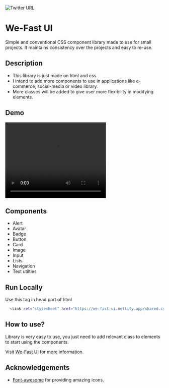 



![Twitter URL](https://img.shields.io/twitter/url?style=social&url=https%3A%2F%2Ftwitter.com%2Fsaifuddinbadani)

##




# We-Fast UI

Simple and conventional CSS component library made to use for small projects. It maintains consistency over the projects and easy to re-use.


## Description

- This library is just made on html and css.
- I intend to add more components to use in applications like e-commerce, social-media or video library.
- More classes will be added to give user more flexibility in modifying elements.


## Demo

<video width="320" height="240" controls>
  <source src="./assets/readme/Screen Recording 2022-02-21 at 4.42.52 pm.mp4" type="video/mp4">
Your browser does not support the video tag.
</video>


## Components

- Alert
- Avatar
- Badge
- Button
- Card
- Image
- Input
- Lists
- Navigation
- Text utilties


## Run Locally


Use this tag in head part of html

```bash
  <link rel="stylesheet" href="https://we-fast-ui.netlify.app/shared.css">
```



## How to use?

Library is very easy to use, you just need to add relevant class to elements to start using the components.

Visit [We-Fast UI](https://we-fast-ui.netlify.app/) for more information.
## Acknowledgements

 - [Font-awesome](https://fontawesome.com/v6/search) for providing amazing icons.
 


